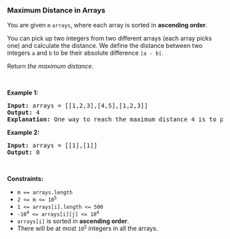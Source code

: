 
<h3>Maximum Distance in Arrays</h3>
<div><p>You are given <code>m</code> <code>arrays</code>, where each array is sorted in <strong>ascending order</strong>.</p>
<p>You can pick up two integers from two different arrays (each array picks one) and calculate the distance. We define the distance between two integers <code>a</code> and <code>b</code> to be their absolute difference <code>|a - b|</code>.</p>
<p>Return <em>the maximum distance</em>.</p>
<p> </p>
<p><strong>Example 1:</strong></p>
<pre><strong>Input:</strong> arrays = [[1,2,3],[4,5],[1,2,3]]
<strong>Output:</strong> 4
<strong>Explanation:</strong> One way to reach the maximum distance 4 is to pick 1 in the first or third array and pick 5 in the second array.
</pre>
<p><strong>Example 2:</strong></p>
<pre><strong>Input:</strong> arrays = [[1],[1]]
<strong>Output:</strong> 0
</pre>
<p> </p>
<p><strong>Constraints:</strong></p>
<ul>
<li><code>m == arrays.length</code></li>
<li><code>2 &lt;= m &lt;= 10<sup>5</sup></code></li>
<li><code>1 &lt;= arrays[i].length &lt;= 500</code></li>
<li><code>-10<sup>4</sup> &lt;= arrays[i][j] &lt;= 10<sup>4</sup></code></li>
<li><code>arrays[i]</code> is sorted in <strong>ascending order</strong>.</li>
<li>There will be at most <code>10<sup>5</sup></code> integers in all the arrays.</li>
</ul>
</div>
